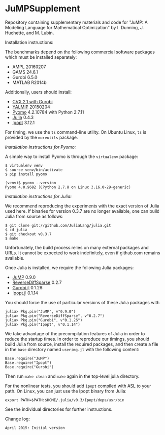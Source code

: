 # JuMPSupplement
Repository containing supplementary materials and code for "JuMP: A Modeling Language for Mathematical Optimization" by I. Dunning, J. Huchette, and M. Lubin.

Installation instructions:

The benchmarks depend on the following commercial software packages which must be installed separately:
- AMPL 20160207
- GAMS 24.6.1 
- Gurobi 6.5.0
- MATLAB R2014b

Additionally, users should install:
- [CVX 2.1 with Gurobi](http://cvxr.com/cvx/doc/gurobi.html)
- [YALMIP](http://users.isy.liu.se/johanl/yalmip/pmwiki.php?n=Tutorials.Installation) 20150204
- [Pyomo](https://software.sandia.gov/downloads/pub/pyomo/PyomoInstallGuide.html) 4.2.10784 with Python 2.7.11
- [Julia](http://julialang.org/downloads/) 0.4.3
- [Ipopt](https://projects.coin-or.org/Ipopt) 3.12.1

For timing, we use the ``ts`` command-line utility. On Ubuntu Linux, ``ts`` is provided by the ``moreutils`` package.

*Installation instructions for Pyomo:*

A simple way to install Pyomo is through the ``virtualenv`` package:
```
$ virtualenv venv
$ source venv/bin/activate
$ pip install pyomo

(venv)$ pyomo --version
Pyomo 4.0.9682 (CPython 2.7.8 on Linux 3.16.0-29-generic)
```

*Installation instructions for Julia:*

We recommend reproducing the experiments with the exact version of Julia used here. If binaries for version 0.3.7 are no longer available, one can build Julia from source as follows:
```
$ git clone git://github.com/JuliaLang/julia.git
$ cd julia
$ git checkout v0.3.7
$ make
```

Unfortunately, the build process relies on many external packages and URLs. It cannot be expected to work indefinitely, even if github.com remains available.

Once Julia is installed, we require the following Julia packages:
- [JuMP](https://github.com/JuliaOpt/JuMP.jl) 0.9.0
- [ReverseDiffSparse](https://github.com/mlubin/ReverseDiffSparse.jl) 0.2.7
- [Gurobi.jl](https://github.com/JuliaOpt/Gurobi.jl) 0.1.26
- [Ipopt.jl](https://github.com/JuliaOpt/Ipopt.jl) 0.1.14

You should force the use of particular versions of these Julia packages with
```
julia> Pkg.pin("JuMP", v"0.9.0")
julia> Pkg.pin("ReverseDiffSparse", v"0.2.7")
julia> Pkg.pin("Gurobi", v"0.1.26")
julia> Pkg.pin("Ipopt", v"0.1.14")
```

We take advantage of the precompilation features of Julia in order to reduce the startup times.
In order to reproduce our timings, you should build Julia from source, install
the required packages, and then create a file in the ``base`` directory named
``userimg.jl`` with the following content:
```
Base.require("JuMP")
Base.require("Ipopt")
Base.require("Gurobi")
```
Then run ``make clean`` and ``make`` again in the top-level julia directory.

For the nonlinear tests, you should add ``ipopt`` compiled with ASL to your path.
On Linux, you can just use the Ipopt binary from Julia:

```
export PATH=$PATH:$HOME/.julia/v0.3/Ipopt/deps/usr/bin
```

See the individual directories for further instructions.

Change log:

    April 2015: Initial version
